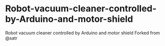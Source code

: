 # Robot-vacuum-cleaner-controlled-by-Arduino-and-motor-shield
Robot vacuum cleaner controlled by Arduino and motor shield
Forked from @satr
